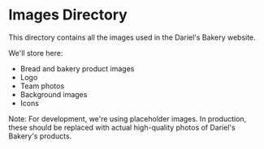 # Images Directory

This directory contains all the images used in the Dariel's Bakery website.

We'll store here:
- Bread and bakery product images
- Logo
- Team photos
- Background images
- Icons

Note: For development, we're using placeholder images. In production, these should be replaced with actual high-quality photos of Dariel's Bakery's products.